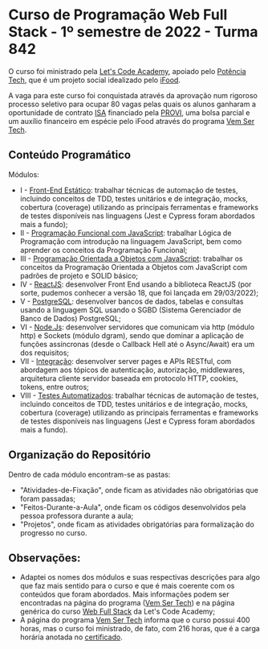 # Curso de Programação Web Full Stack - 1º semestre de 2022 - Turma 842  
O curso foi ministrado pela [Let's Code Academy](https://letscode.com.br/), apoiado pelo [Potência Tech](https://potenciatech.com.br/), que é um projeto social idealizado pelo [iFood](https://www.ifood.com.br/).  

A vaga para este curso foi conquistada através da aprovação num rigoroso processo seletivo para ocupar 80 vagas pelas quais os alunos ganharam a oportunidade de contrato [ISA](https://provi.com.br/isa) financiado pela [PROVI](https://provi.com.br/), uma bolsa parcial e um auxílio financeiro em espécie pelo iFood através do programa [Vem Ser Tech](https://www.letscode.com.br/processos-seletivos/potencia-tech-ifood).  

## Conteúdo Programático
Módulos:  
- I - [Front-End Estático](https://github.com/Giunossauro/IFood_Lets-Code_Sala-842/tree/master/Modulo-1_Front-End-Estatico): trabalhar técnicas de automação de testes, incluindo conceitos de TDD, testes unitários e de integração, mocks, cobertura (coverage) utilizando as principais ferramentas e frameworks de testes disponíveis nas linguagens (Jest e Cypress foram abordados mais a fundo);  
- II - [Programação Funcional com JavaScript](https://github.com/Giunossauro/IFood_Lets-Code_Sala-842/tree/master/Modulo-2_Logica-de-Programacao-JavaScript): trabalhar Lógica de Programação com introdução na linguagem JavaScript, bem como aprender os conceitos da Programação Funcional;  
- III - [Programação Orientada a Objetos com JavaScript](https://github.com/Giunossauro/IFood_Lets-Code_Sala-842/tree/master/Modulo-3_POO-JavaScript): trabalhar os conceitos da Programação Orientada a Objetos com JavaScript com padrões de projeto e SOLID básico;  
- IV - [ReactJS](https://github.com/Giunossauro/IFood_Lets-Code_Sala-842/tree/master/Modulo-4_ReactJS): desenvolver Front End usando a biblioteca ReactJS (por sorte, pudemos conhecer a versão 18, que foi lançada em 29/03/2022);  
- V - [PostgreSQL](https://github.com/Giunossauro/IFood_Lets-Code_Sala-842/tree/master/Modulo-5_PostgreSQL): desenvolver bancos de dados, tabelas e consultas usando a linguagem SQL usando o SGBD (Sistema Gerenciador de Banco de Dados) PostgreSQL;  
- VI - [Node.Js](https://github.com/Giunossauro/IFood_Lets-Code_Sala-842/tree/master/Modulo-6_NodeJS): desenvolver servidores que comunicam via http (módulo http) e Sockets (módulo dgram), sendo que dominar a aplicação de funções assíncronas (desde o Callback Hell até o Async/Await) era um dos requisitos;  
- VII - [Integração](https://github.com/Giunossauro/IFood_Lets-Code_Sala-842/tree/master/Modulo-7_Integracao): desenvolver server pages e APIs RESTful, com abordagem aos tópicos de autenticação, autorização, middlewares, arquitetura cliente servidor baseada em protocolo HTTP, cookies, tokens, entre outros;  
- VIII - [Testes Automatizados](https://github.com/Giunossauro/IFood_Lets-Code_Sala-842/tree/master/Modulo-8_Testes-Automatizados): trabalhar técnicas de automação de testes, incluindo conceitos de TDD, testes unitários e de integração, mocks, cobertura (coverage) utilizando as principais ferramentas e frameworks de testes disponíveis nas linguagens (Jest e Cypress foram abordados mais a fundo).  

## Organização do Repositório  
Dentro de cada módulo encontram-se as pastas:  
- "Atividades-de-Fixação", onde ficam as atividades não obrigatórias que foram passadas;  
- "Feitos-Durante-a-Aula", onde ficam os códigos desenvolvidos pela pessoa professora durante a aula;  
- "Projetos", onde ficam as atividades obrigatórias para formalização do progresso no curso.  

## Observações:  
- Adaptei os nomes dos módulos e suas respectivas descrições para algo que faz mais sentido para o curso e que é mais coerente com os conteúdos que foram abordados. Mais informações podem ser encontradas na página do programa ([Vem Ser Tech](https://www.letscode.com.br/processos-seletivos/potencia-tech-ifood)) e na página genérica do curso [Web Full Stack](https://www.letscode.com.br/web-full-stack) da Let's Code Academy;  
- A página do programa [Vem Ser Tech](https://www.letscode.com.br/processos-seletivos/potencia-tech-ifood) informa que o curso possui 400 horas, mas o curso foi ministrado, de fato, com 216 horas, que é a carga horária anotada no [certificado]().  

